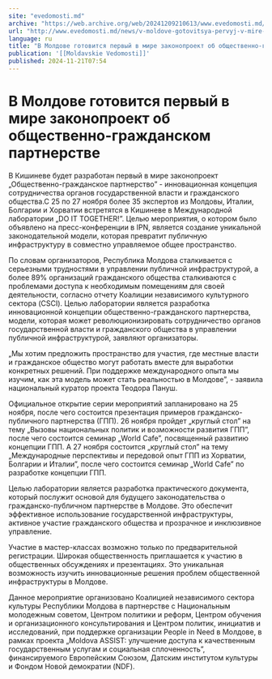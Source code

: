 ```yaml
---
site: "evedomosti.md"
archive: "https://web.archive.org/web/20241209210613/www.evedomosti.md/news/v-moldove-gotovitsya-pervyj-v-mire-zakonoproekt-ob-obshestve"
url: "http://www.evedomosti.md/news/v-moldove-gotovitsya-pervyj-v-mire-zakonoproekt-ob-obshestve"
language: ru
title: "В Молдове готовится первый в мире законопроект об общественно-гражданском партнерстве"
publication: '[[Moldavskie Vedomosti]]'
published: 2024-11-21T07:54
---
```


# В Молдове готовится первый в мире законопроект об общественно-гражданском партнерстве

В Кишиневе будет разработан первый в мире законопроект „Общественно-гражданское партнерство” - инновационная концепция сотрудничества органов государственной власти и гражданского общества.С 25 по 27 ноября более 35 экспертов из Молдовы, Италии, Болгарии и Хорватии встретятся в Кишиневе в Международной лаборатории „DO IT TOGETHER!”. Целью мероприятия, о котором было объявлено на пресс-конференции в IPN, является создание уникальной законодательной модели, которая превратит публичную инфраструктуру в совместно управляемое общее пространство.

По словам организаторов, Республика Молдова сталкивается с серьезными трудностями в управлении публичной инфраструктурой, а более 89% организаций гражданского общества сталкиваются с проблемами доступа к необходимым помещениям для своей деятельности, согласно отчету Коалиции независимого культурного сектора (CSCI). Целью лаборатории является разработка инновационной концепции общественно-гражданского партнерства, модели, которая может революционизировать сотрудничество органов государственной власти и гражданского общества в управлении публичной инфраструктурой, заявляют организаторы.

„Мы хотим предложить пространство для участия, где местные власти и гражданское общество могут работать вместе для выработки конкретных решений. При поддержке международного опыта мы изучим, как эта модель может стать реальностью в Молдове”, - заявила национальный куратор проекта Теодора Пануш.

Официальное открытие серии мероприятий запланировано на 25 ноября, после чего состоится презентация примеров гражданско-публичного партнерства (ГПП). 26 ноября пройдет „круглый стол” на тему „Вызовы национальных политик и возможности развития ГПП”, после чего состоится семинар „World Cafe”, посвященный развитию концепции ГПП. А 27 ноября состоится „круглый стол” на тему „Международные перспективы и передовой опыт ГПП из Хорватии, Болгарии и Италии”, после чего состоится семинар „World Cafe” по разработке концепции ГПП.

Целью лаборатории является разработка практического документа, который послужит основой для будущего законодательства о гражданско-публичном партнерстве в Молдове. Это обеспечит эффективное использование государственной инфраструктуры, активное участие гражданского общества и прозрачное и инклюзивное управление.

Участие в мастер-классах возможно только по предварительной регистрации. Широкая общественность приглашается к участию в общественных обсуждениях и презентациях. Это уникальная возможность изучить инновационные решения проблем общественной инфраструктуры в Молдове.

Данное мероприятие организовано Коалицией независимого сектора культуры Республики Молдова в партнерстве с Национальным молодежным советом, Центром политики и реформ, Центром обучения и организационного консультирования и Центром политик, инициатив и исследований, при поддержке организации People in Need в Молдове, в рамках проекта „Moldova ASSIST: улучшение доступа к качественным государственным услугам и социальная сплоченность”, финансируемого Европейским Союзом, Датским институтом культуры и Фондом Новой демократии (NDF).